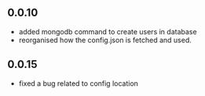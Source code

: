 ## 0.0.10
- added mongodb command to create users in database
- reorganised how the config.json is fetched and used.

## 0.0.15
- fixed a bug related to config location
